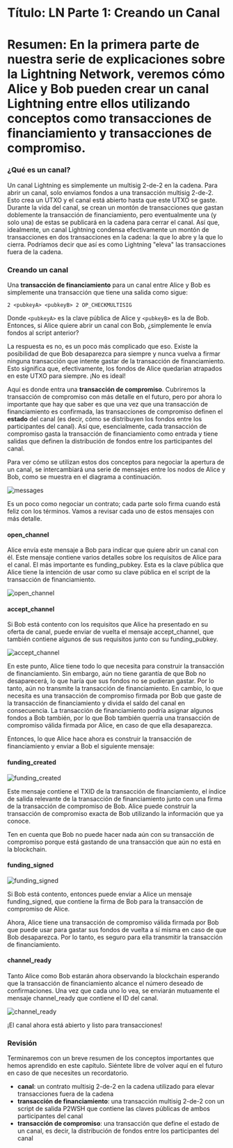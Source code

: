# Título: LN Parte 1: Creando un Canal  

# Resumen: En la primera parte de nuestra serie de explicaciones sobre la Lightning Network, veremos cómo Alice y Bob pueden crear un canal Lightning entre ellos utilizando conceptos como transacciones de financiamiento y transacciones de compromiso.  

### ¿Qué es un canal?  

Un canal Lightning es simplemente un multisig 2-de-2 en la cadena. Para abrir un canal, solo enviamos fondos a una transacción multisig 2-de-2. Esto crea un UTXO y el canal está abierto hasta que este UTXO se gaste. Durante la vida del canal, se crean un montón de transacciones que gastan doblemente la transacción de financiamiento, pero eventualmente una (y solo una) de estas se publicará en la cadena para cerrar el canal. Así que, idealmente, un canal Lightning condensa efectivamente un montón de transacciones en dos transacciones en la cadena: la que lo abre y la que lo cierra. Podríamos decir que así es como Lightning "eleva" las transacciones fuera de la cadena.  

### Creando un canal  

Una **transacción de financiamiento** para un canal entre Alice y Bob es simplemente una transacción que tiene una salida como sigue:  

```
2 <pubkeyA> <pubkeyB> 2 OP_CHECKMULTISIG  
```

Donde `<pubkeyA>` es la clave pública de Alice y `<pubkeyB>` es la de Bob. Entonces, si Alice quiere abrir un canal con Bob, ¿simplemente le envía fondos al script anterior?  

La respuesta es no, es un poco más complicado que eso. Existe la posibilidad de que Bob desaparezca para siempre y nunca vuelva a firmar ninguna transacción que intente gastar de la transacción de financiamiento. Esto significa que, efectivamente, los fondos de Alice quedarían atrapados en este UTXO para siempre. ¡No es ideal!  

Aquí es donde entra una **transacción de compromiso**. Cubriremos la transacción de compromiso con más detalle en el futuro, pero por ahora lo importante que hay que saber es que una vez que una transacción de financiamiento es confirmada, las transacciones de compromiso definen el **estado** del canal (es decir, cómo se distribuyen los fondos entre los participantes del canal). Así que, esencialmente, cada transacción de compromiso gasta la transacción de financiamiento como entrada y tiene salidas que definen la distribución de fondos entre los participantes del canal.  

Para ver cómo se utilizan estos dos conceptos para negociar la apertura de un canal, se intercambiará una serie de mensajes entre los nodos de Alice y Bob, como se muestra en el diagrama a continuación.  

![messages](https://cdn.satellite.earth/9c37526398e56dd466edcc36655eb5d77609958c01b33b539afccbba81c1f2d8.png)

Es un poco como negociar un contrato; cada parte solo firma cuando está feliz con los términos. Vamos a revisar cada uno de estos mensajes con más detalle.  

#### open_channel  

Alice envía este mensaje a Bob para indicar que quiere abrir un canal con él. Este mensaje contiene varios detalles sobre los requisitos de Alice para el canal. El más importante es funding_pubkey. Esta es la clave pública que Alice tiene la intención de usar como su clave pública en el script de la transacción de financiamiento.  

![open_channel](https://cdn.satellite.earth/d9b15d0315f2537a6b1195b4058fa292eb0dd329c4557e302a03fceff11d07b2.png)

#### accept_channel  

Si Bob está contento con los requisitos que Alice ha presentado en su oferta de canal, puede enviar de vuelta el mensaje accept_channel, que también contiene algunos de sus requisitos junto con su funding_pubkey.  

![accept_channel](https://cdn.satellite.earth/9d8d4f2dd76fdc1396592765d39870635bb772eaeae0b47a29822f8b1d754a46.png)

En este punto, Alice tiene todo lo que necesita para construir la transacción de financiamiento. Sin embargo, aún no tiene garantía de que Bob no desaparecerá, lo que haría que sus fondos no se pudieran gastar. Por lo tanto, aún no transmite la transacción de financiamiento. En cambio, lo que necesita es una transacción de compromiso firmada por Bob que gaste de la transacción de financiamiento y divida el saldo del canal en consecuencia. La transacción de financiamiento podría asignar algunos fondos a Bob también, por lo que Bob también querría una transacción de compromiso válida firmada por Alice, en caso de que ella desaparezca.  

Entonces, lo que Alice hace ahora es construir la transacción de financiamiento y enviar a Bob el siguiente mensaje:  

#### funding_created  

![funding_created](https://cdn.satellite.earth/7e8dd661e4427b08e362da9462b761845561b24c8aab73dd3c01ef7bead573d8.png)

Este mensaje contiene el TXID de la transacción de financiamiento, el índice de salida relevante de la transacción de financiamiento junto con una firma de la transacción de compromiso de Bob. Alice puede construir la transacción de compromiso exacta de Bob utilizando la información que ya conoce.  

Ten en cuenta que Bob no puede hacer nada aún con su transacción de compromiso porque está gastando de una transacción que aún no está en la blockchain.  

#### funding_signed  

![funding_signed](https://cdn.satellite.earth/249b01d85e603d1c78443b129646fc37f2b1a4a6f169d7fd02ae8779df86a9e9.png)

Si Bob está contento, entonces puede enviar a Alice un mensaje funding_signed, que contiene la firma de Bob para la transacción de compromiso de Alice.  

Ahora, Alice tiene una transacción de compromiso válida firmada por Bob que puede usar para gastar sus fondos de vuelta a sí misma en caso de que Bob desaparezca. Por lo tanto, es seguro para ella transmitir la transacción de financiamiento.  

#### channel_ready  

Tanto Alice como Bob estarán ahora observando la blockchain esperando que la transacción de financiamiento alcance el número deseado de confirmaciones. Una vez que cada uno lo vea, se enviarán mutuamente el mensaje channel_ready que contiene el ID del canal.  


![channel_ready](https://cdn.satellite.earth/fc523d78363cd8db57152eb146ecec0272b43fb42cef9fab57eba78b63a980d7.png)

¡El canal ahora está abierto y listo para transacciones!  

### Revisión  

Terminaremos con un breve resumen de los conceptos importantes que hemos aprendido en este capítulo. Siéntete libre de volver aquí en el futuro en caso de que necesites un recordatorio.  

- **canal**: un contrato multisig 2-de-2 en la cadena utilizado para elevar transacciones fuera de la cadena  
- **transacción de financiamiento**: una transacción multisig 2-de-2 con un script de salida P2WSH que contiene las claves públicas de ambos participantes del canal  
- **transacción de compromiso**: una transacción que define el estado de un canal, es decir, la distribución de fondos entre los participantes del canal  
